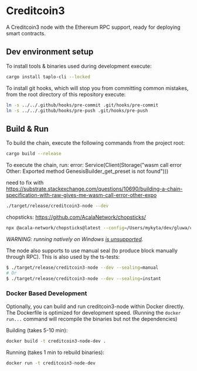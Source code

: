# Creditcoin3

A Creditcoin3 node with the Ethereum RPC support, ready for deploying smart contracts.

## Dev environment setup

To install tools & binaries used during development execute:

```bash
cargo install taplo-cli --locked
```

To install git hooks, which will stop you from committing common mistakes,
from the root directory of this repository execute:

```bash
ln -s ../../.github/hooks/pre-commit .git/hooks/pre-commit
ln -s ../../.github/hooks/pre-push .git/hooks/pre-push
```

## Build & Run

To build the chain, execute the following commands from the project root:

```bash
cargo build --release
```

To execute the chain, run:
error:
Service(Client(Storage("wasm call error Other: Exported method GenesisBuilder_get_preset is not found")))

need to fix with
https://substrate.stackexchange.com/questions/10690/building-a-chain-specification-with-raw-gives-me-wasm-call-error-other-expo

```bash
./target/release/creditcoin3-node --dev
```

chopsticks:
https://github.com/AcalaNetwork/chopsticks/
```bash
npx @acala-network/chopsticks@latest --config=/Users/mykyta/dev/gluwa/cc3.yml
```

_WARNING: running natively on Windows [is unsupported](https://github.com/gluwa/creditcoin/security/advisories/GHSA-cx5c-xwcv-vhmq)._

The node also supports to use manual seal (to produce block manually through RPC).
This is also used by the ts-tests:

```bash
$ ./target/release/creditcoin3-node --dev --sealing=manual
# Or
$ ./target/release/creditcoin3-node --dev --sealing=instant
```

### Docker Based Development

Optionally, you can build and run creditcoin3-node within Docker directly.
The Dockerfile is optimized for development speed.
(Running the `docker run...` command will recompile the binaries but not the dependencies)

Building (takes 5-10 min):

```bash
docker build -t creditcoin3-node-dev .
```

Running (takes 1 min to rebuild binaries):

```bash
docker run -t creditcoin3-node-dev
```
